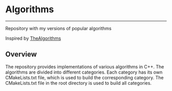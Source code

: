 # Algorithms

<hr>

Repository with my versions of popular algorithms

Inspired by [TheAlgorithms](https://github.com/TheAlgorithms/C-Plus-Plus)

## Overview
The repository provides implementations of various algorithms in C++. The algorithms are divided into different categories.
Each category has its own CMakeLists.txt file, which is used to build the corresponding category. The CMakeLists.txt file in the root directory is used to build all categories.
